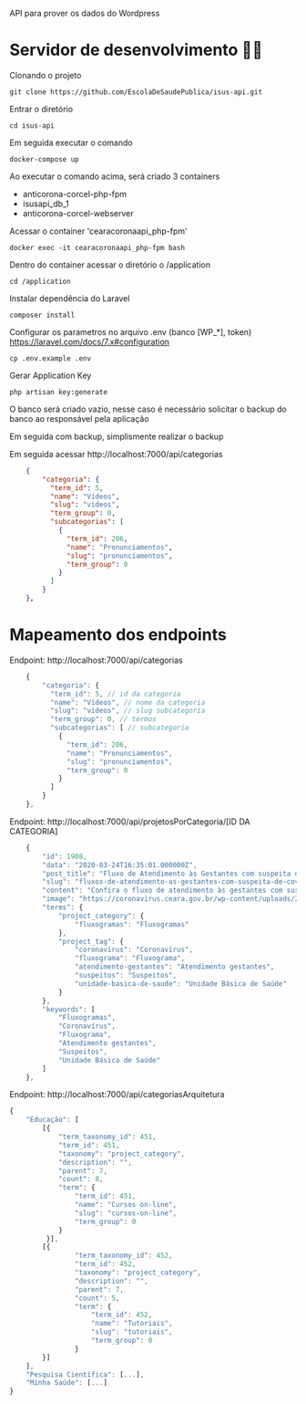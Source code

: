 API para prover os dados do Wordpress

# Servidor de desenvolvimento 🚀🚀

Clonando o projeto

```
git clone https://github.com/EscolaDeSaudePublica/isus-api.git
```


Entrar o diretório

```
cd isus-api
```

Em seguida executar o comando

```
docker-compose up
```

Ao executar o comando acima, será criado 3 containers
- anticorona-corcel-php-fpm
- isusapi_db_1
- anticorona-corcel-webserver

Acessar o container 'cearacoronaapi_php-fpm'
```
docker exec -it cearacoronaapi_php-fpm bash
```

Dentro do container acessar o diretório o /application
```
cd /application
```

Instalar dependência do Laravel
```
composer install
```

Configurar os parametros no arquivo .env (banco [WP_*], token) https://laravel.com/docs/7.x#configuration

```
cp .env.example .env
```

Gerar Application Key
```
php artisan key:generate
```

O banco será criado vazio, nesse caso é necessário solicitar o backup do banco ao responsável pela aplicação

Em seguida com backup, simplismente realizar o backup

Em seguida acessar http://localhost:7000/api/categorias
```json
    {
        "categoria": {
          "term_id": 5,
          "name": "Vídeos",
          "slug": "videos",
          "term_group": 0,
          "subcategorias": [
            {
              "term_id": 206,
              "name": "Pronunciamentos",
              "slug": "pronunciamentos",
              "term_group": 0
            }
          ]
        }
    },
```

# Mapeamento dos endpoints
Endpoint: http://localhost:7000/api/categorias
```javascript
    {
        "categoria": { 
          "term_id": 5, // id da categoria
          "name": "Vídeos", // nome da categoria
          "slug": "videos", // slug subcategoria
          "term_group": 0, // termos
          "subcategorias": [ // subcategoria
            {
              "term_id": 206,
              "name": "Pronunciamentos",
              "slug": "pronunciamentos",
              "term_group": 0
            }
          ]
        }
    },
```

Endpoint: http://localhost:7000/api/projetosPorCategoria/[ID DA CATEGORIA]
```javascript
    {
        "id": 1908,
        "data": "2020-03-24T16:35:01.000000Z",
        "post_title": "Fluxo de Atendimento às Gestantes com suspeita de Covid-19",
        "slug": "fluxos-de-atendimento-as-gestantes-com-suspeita-de-covid-19",
        "content": "Confira o fluxo de atendimento às gestantes com suspeita de infecção pelo Coronavírus (Covid-19) nas Unidades de Atenção Primária à Saúde (UAPS) e em maternidades.\r\n\r\n<img class=\"aligncenter wp-image-1914 size-full\" src=\"https://coronavirus.ceara.gov.br/wp-content/uploads/2020/03/covid19_espce_Fluxo-de-Atendimento-à-Gestantes-parte-1.jpeg\" alt=\"\" width=\"905\" height=\"1280\" />\r\n\r\n<img class=\"alignnone wp-image-1915 size-full\" src=\"https://coronavirus.ceara.gov.br/wp-content/uploads/2020/03/covid19_espce_Fluxo-de-Atendimento-à-Gestantes-parte-2.jpeg\" alt=\"\" width=\"1280\" height=\"720\" />\r\n\r\nPrefere baixar o pdf? Clique <a href=\"https://coronavirus.ceara.gov.br/wp-content/uploads/2020/03/covid19_espce_Fluxo-de-Atendimento-à-Gestante.pdf\" target=\"_blank\" rel=\"noopener noreferrer\">aqui.</a>",
        "image": "https://coronavirus.ceara.gov.br/wp-content/uploads/2020/03/covd19_espce_destaquefluxogestantes.png",
        "terms": {
            "project_category": {
                "fluxogramas": "Fluxogramas"
            },
            "project_tag": {
                "coronavirus": "Coronavírus",
                "fluxograma": "Fluxograma",
                "atendimento-gestantes": "Atendimento gestantes",
                "suspeitos": "Suspeitos",
                "unidade-basica-de-saude": "Unidade Básica de Saúde"
            }
        },
        "keywords": [
            "Fluxogramas",
            "Coronavírus",
            "Fluxograma",
            "Atendimento gestantes",
            "Suspeitos",
            "Unidade Básica de Saúde"
        ]
    },
```


Endpoint: http://localhost:7000/api/categoriasArquitetura
```javascript
{
    "Educação": [
        [{
            "term_taxonomy_id": 451,
            "term_id": 451,
            "taxonomy": "project_category",
            "description": "",
            "parent": 7,
            "count": 8,
            "term": {
                "term_id": 451,
                "name": "Cursos on-line",
                "slug": "cursos-on-line",
                "term_group": 0
            }
         }],
        [{
                "term_taxonomy_id": 452,
                "term_id": 452,
                "taxonomy": "project_category",
                "description": "",
                "parent": 7,
                "count": 5,
                "term": {
                    "term_id": 452,
                    "name": "Tutoriais",
                    "slug": "tutoriais",
                    "term_group": 0
                }
        }]
    ],
    "Pesquisa Científica": [...],
    "Minha Saúde": [...]
}
```



